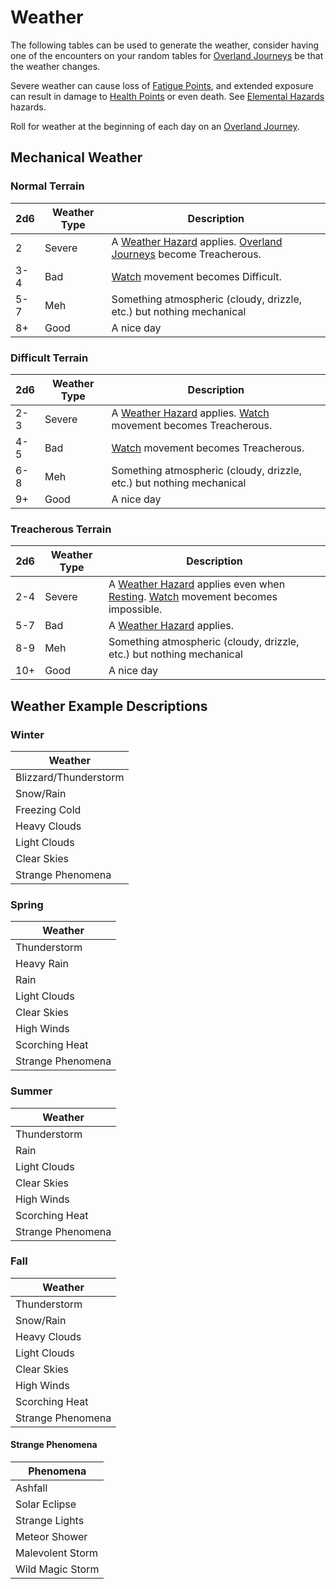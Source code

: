 # Weather

The following tables can be used to generate the weather, consider having one of the encounters on your random tables for [Overland Journeys](../../Game%20Procedures/Exploration/Overland%20Journeys.md) be that the weather changes.

Severe weather can cause loss of [Fatigue Points](../../Player%20Characters/Derived%20Statistics/Fatigue%20Points.md), and extended exposure can result in damage to [Health Points](../../Player%20Characters/Derived%20Statistics/Health%20Points.md) or even death. See [Elemental Hazards](../../Game%20Procedures/Hazards/Elemental%20Hazards.md) hazards.

Roll for weather at the beginning of each day on an [Overland Journey](../../Game%20Procedures/Exploration/Overland%20Journeys.md).

## Mechanical Weather

### Normal Terrain

| 2d6 | Weather Type | Description                                                                                                                                                                             |
| --- | ------------ | --------------------------------------------------------------------------------------------------------------------------------------------------------------------------------------- |
| 2   | Severe       | A [Weather Hazard](../../Game%20Procedures/Hazards/Elemental%20Hazards.md) applies. [Overland Journeys](../../Game%20Procedures/Exploration/Overland%20Journeys.md) become Treacherous. |
| 3-4 | Bad          | [Watch](../../Game%20Procedures/Exploration/Watches.md) movement becomes Difficult.                                                                                                     |
| 5-7 | Meh          | Something atmospheric (cloudy, drizzle, etc.) but nothing mechanical                                                                                                                    |
| 8+  | Good         | A nice day                                                                                                                                                                              |

### Difficult Terrain

| 2d6 | Weather Type | Description                                                                                                                       |
| --- | ------------ | --------------------------------------------------------------------------------------------------------------------------------- |
| 2-3 | Severe       | A [Weather Hazard](../../Game%20Procedures/Hazards/Elemental%20Hazards.md) applies. [Watch](../../Game%20Procedures/Exploration/Watches.md) movement becomes Treacherous. |
| 4-5 | Bad          | [Watch](../../Game%20Procedures/Exploration/Watches.md) movement becomes Treacherous.                                                         |
| 6-8 | Meh          | Something atmospheric (cloudy, drizzle, etc.) but nothing mechanical                                                              |
| 9+  | Good         | A nice day                                                                                                                        |

### Treacherous Terrain

| 2d6 | Weather Type | Description                                                                                                                                                                                                                                  |
| --- | ------------ | -------------------------------------------------------------------------------------------------------------------------------------------------------------------------------------------------------------------------------------------- |
| 2-4 | Severe       | A [Weather Hazard](../../Game%20Procedures/Hazards/Elemental%20Hazards.md) applies even when [Resting](../../Game%20Procedures/Core%20Procedures/Resting.md). [Watch](../../Game%20Procedures/Exploration/Watches.md) movement becomes impossible. |
| 5-7 | Bad          | A [Weather Hazard](../../Game%20Procedures/Hazards/Elemental%20Hazards.md) applies.                                                                                                                                                          |
| 8-9 | Meh          | Something atmospheric (cloudy, drizzle, etc.) but nothing mechanical                                                                                                                                                                         |
| 10+ | Good         | A nice day                                                                                                                                                                                                                                   |

## Weather Example Descriptions

### Winter

| Weather               |
| --------------------- |
| Blizzard/Thunderstorm |
| Snow/Rain             |
| Freezing Cold         |
| Heavy Clouds          |
| Light Clouds          |
| Clear Skies           |
| Strange Phenomena     |

### Spring

| Weather           |
| ----------------- |
| Thunderstorm      |
| Heavy Rain        |
| Rain              |
| Light Clouds      |
| Clear Skies       |
| High Winds        |
| Scorching Heat    |
| Strange Phenomena |

### Summer

| Weather           |
| ----------------- |
| Thunderstorm      |
| Rain              |
| Light Clouds      |
| Clear Skies       |
| High Winds        |
| Scorching Heat    |
| Strange Phenomena |

### Fall

| Weather           |
| ----------------- |
| Thunderstorm      |
| Snow/Rain         |
| Heavy Clouds      |
| Light Clouds      |
| Clear Skies       |
| High Winds        |
| Scorching Heat    |
| Strange Phenomena |

#### Strange Phenomena

| Phenomena        |
| ---------------- |
| Ashfall          |
| Solar Eclipse    |
| Strange Lights   |
| Meteor Shower    |
| Malevolent Storm |
| Wild Magic Storm |
